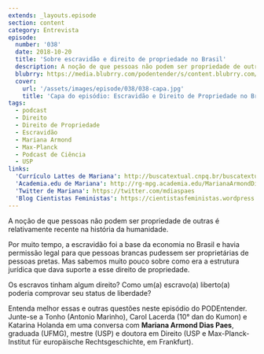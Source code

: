 ```yaml
---
extends: _layouts.episode
section: content
category: Entrevista
episode:
  number: '038'
  date: 2018-10-20
  title: 'Sobre escravidão e direito de propriedade no Brasil'
  description: A noção de que pessoas não podem ser propriedade de outras é relativamente recente na história da humanidade. Por muito tempo, a escravidão foi a base da economia no Brasil e havia permissão legal para que pessoas brancas pudessem ser proprietárias de pessoas pretas. Mas sabemos muito pouco sobre como era a estrutura jurídica que dava suporte a esse direito de propriedade.
  blubrry: https://media.blubrry.com/podentender/s/content.blubrry.com/podentender/PODEntender_38.mp3
  cover:
    url: '/assets/images/episode/038/038-capa.jpg'
    title: 'Capa do episódio: Escravidão e Direito de Propriedade no Brasil, com Mariana Armond'
tags:
  - podcast
  - Direito
  - Direito de Propriedade
  - Escravidão
  - Mariana Armond
  - Max-Planck
  - Podcast de Ciência
  - USP
links:
  'Currículo Lattes de Mariana': http://buscatextual.cnpq.br/buscatextual/visualizacv.do?id=K4243571U4
  'Academia.edu de Mariana': http://rg-mpg.academia.edu/MarianaArmondDiasPaes
  'Twitter de Mariana': https://twitter.com/mdiaspaes
  'Blog Cientistas Feministas': https://cientistasfeministas.wordpress.com/
---
```

A noção de que pessoas não podem ser propriedade de outras é relativamente recente na história da humanidade.

Por muito tempo, a escravidão foi a base da economia no Brasil e havia permissão legal para que
pessoas brancas pudessem ser proprietárias de pessoas pretas. Mas sabemos muito pouco sobre como era
a estrutura jurídica que dava suporte a esse direito de propriedade.

Os escravos tinham algum direito? Como um(a) escravo(a) liberto(a) poderia comprovar seu status de liberdade?

Entenda melhor essas e outras questões neste episódio do PODEntender. Junte-se a Tonho (Antonio Marinho),
Carol Lacerda (10° dan do Kumon) e Katarina Holanda em uma conversa com
**Mariana Armond Dias Paes**, graduada (UFMG), mestre (USP) e doutora em Direito (USP e
Max-Planck-Institut für europäische Rechtsgeschichte, em Frankfurt).
